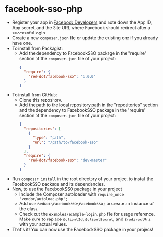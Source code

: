 # facebook-sso-php

- Register your app in [Facebook Developers](https://developers.facebook.com/apps) and note down the App ID, App secret, and the Site URL where Facebook should redirect after a successful login.
- Create a new `composer.json` file or update the existing one if you already have one.
- To install from Packagist:
  - Add the dependency to FacebookSSO package in the "require" section of the `composer.json` file of your project:
    ```json
    {
      "require": {
        "red-dot/facebook-sso": "1.0.0"
      }
    }
    ```
- To install from GitHub:
  - Clone this repository.
  - Add the path to the local repository path in the "repositories" section and the dependency to FacebookSSO package in the "require" section of the `composer.json` file of your project:
    ```json
    {
      "repositories": [
        {
          "type": "path",
          "url": "/path/to/facebook-sso"
        }
      ],
      "require": {
        "red-dot/facebook-sso": "dev-master"
      }
    }
    ```
- Run `composer install` in the root directory of your project to install the FacebookSSO package and its dependencies.
- Now, to use the FacebookSSO package in your project 
  - Include the Composer autoloader with `require_once 'vendor/autoload.php';` 
  - Add `use RedDot\FacebookSSO\FacebookSSO;` to create an instance of the class. 
  - Check out the `examples/example-login.php` file for usage reference. Make sure to replace `$clientId`, `$clientSecret`, and `$redirectUri` with your actual values.
- That's it! You can now use the FacebookSSO package in your projecs!
